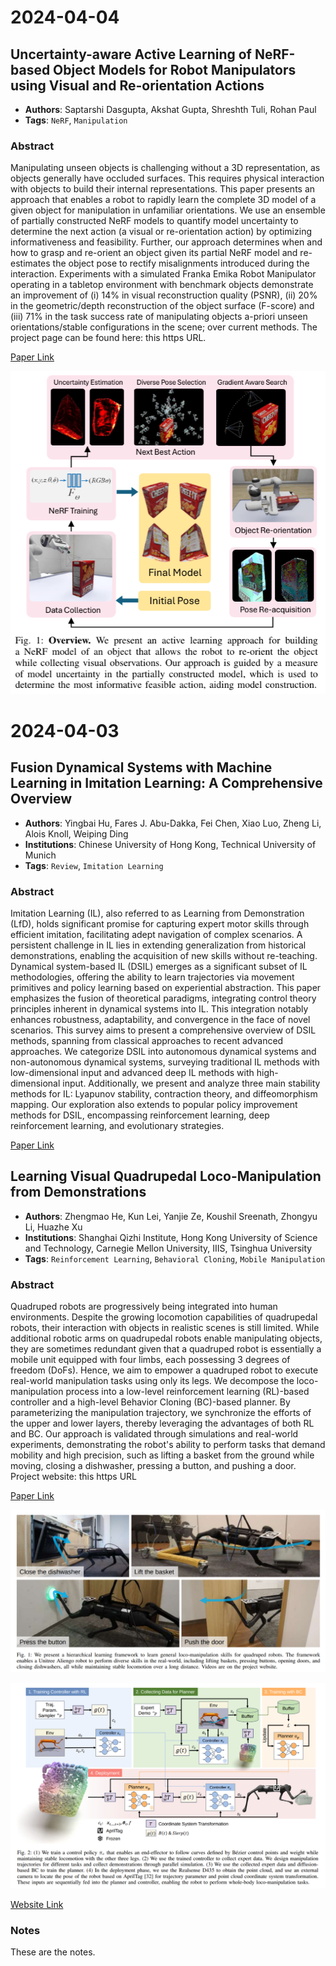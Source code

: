 # 2024-04-04

## Uncertainty-aware Active Learning of NeRF-based Object Models for Robot Manipulators using Visual and Re-orientation Actions

- **Authors**: Saptarshi Dasgupta, Akshat Gupta, Shreshth Tuli, Rohan Paul
- **Tags**: `NeRF`, `Manipulation`

### Abstract

Manipulating unseen objects is challenging without a 3D representation, as objects generally have occluded surfaces. This requires physical interaction with objects to build their internal representations. This paper presents an approach that enables a robot to rapidly learn the complete 3D model of a given object for manipulation in unfamiliar orientations. We use an ensemble of partially constructed NeRF models to quantify model uncertainty to determine the next action (a visual or re-orientation action) by optimizing informativeness and feasibility. Further, our approach determines when and how to grasp and re-orient an object given its partial NeRF model and re-estimates the object pose to rectify misalignments introduced during the interaction. Experiments with a simulated Franka Emika Robot Manipulator operating in a tabletop environment with benchmark objects demonstrate an improvement of (i) 14% in visual reconstruction quality (PSNR), (ii) 20% in the geometric/depth reconstruction of the object surface (F-score) and (iii) 71% in the task success rate of manipulating objects a-priori unseen orientations/stable configurations in the scene; over current methods. The project page can be found here: this https URL.

[Paper Link](https://arxiv.org/abs/2404.01812)

![Teaser Image](imgs/2024-04-04_00-49.png)

# 2024-04-03

## Fusion Dynamical Systems with Machine Learning in Imitation Learning: A Comprehensive Overview

- **Authors**: Yingbai Hu, Fares J. Abu-Dakka, Fei Chen, Xiao Luo, Zheng Li, Alois Knoll, Weiping Ding
- **Institutions**: Chinese University of Hong Kong, Technical University of Munich
- **Tags**: `Review`, `Imitation Learning`

### Abstract

Imitation Learning (IL), also referred to as Learning from Demonstration (LfD), holds significant promise for capturing expert motor skills through efficient imitation, facilitating adept navigation of complex scenarios. A persistent challenge in IL lies in extending generalization from historical demonstrations, enabling the acquisition of new skills without re-teaching. Dynamical system-based IL (DSIL) emerges as a significant subset of IL methodologies, offering the ability to learn trajectories via movement primitives and policy learning based on experiential abstraction. This paper emphasizes the fusion of theoretical paradigms, integrating control theory principles inherent in dynamical systems into IL. This integration notably enhances robustness, adaptability, and convergence in the face of novel scenarios. This survey aims to present a comprehensive overview of DSIL methods, spanning from classical approaches to recent advanced approaches. We categorize DSIL into autonomous dynamical systems and non-autonomous dynamical systems, surveying traditional IL methods with low-dimensional input and advanced deep IL methods with high-dimensional input. Additionally, we present and analyze three main stability methods for IL: Lyapunov stability, contraction theory, and diffeomorphism mapping. Our exploration also extends to popular policy improvement methods for DSIL, encompassing reinforcement learning, deep reinforcement learning, and evolutionary strategies.

[Paper Link](https://arxiv.org/abs/2403.19916)

## Learning Visual Quadrupedal Loco-Manipulation from Demonstrations

- **Authors**: Zhengmao He, Kun Lei, Yanjie Ze, Koushil Sreenath, Zhongyu Li, Huazhe Xu
- **Institutions**: Shanghai Qizhi Institute, Hong Kong University of Science and Technology, Carnegie Mellon University, IIIS, Tsinghua University
- **Tags**: `Reinforcement Learning`, `Behavioral Cloning`, `Mobile Manipulation`

### Abstract

Quadruped robots are progressively being integrated into human environments. Despite the growing locomotion capabilities of quadrupedal robots, their interaction with objects in realistic scenes is still limited. While additional robotic arms on quadrupedal robots enable manipulating objects, they are sometimes redundant given that a quadruped robot is essentially a mobile unit equipped with four limbs, each possessing 3 degrees of freedom (DoFs). Hence, we aim to empower a quadruped robot to execute real-world manipulation tasks using only its legs. We decompose the loco-manipulation process into a low-level reinforcement learning (RL)-based controller and a high-level Behavior Cloning (BC)-based planner. By parameterizing the manipulation trajectory, we synchronize the efforts of the upper and lower layers, thereby leveraging the advantages of both RL and BC. Our approach is validated through simulations and real-world experiments, demonstrating the robot's ability to perform tasks that demand mobility and high precision, such as lifting a basket from the ground while moving, closing a dishwasher, pressing a button, and pushing a door. Project website: this https URL

[Paper Link](https://arxiv.org/abs/2403.20328)

![Teaser Image](imgs/2024-04-04_00-30.png)

![Pipeline Image](imgs/2024-04-04_00-30_1.png)

[Website Link](https://zhengmaohe.github.io/leg-manip)

### Notes

These are the notes.
